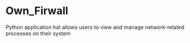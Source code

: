 # Own_Firwall
Python application hat allows users to view and manage network-related processes on their system
